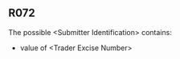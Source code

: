 ## R072
The possible &lt;Submitter Identification&gt; contains:  
  
 - value of &lt;Trader Excise Number&gt;
